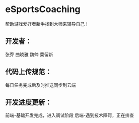 # eSportsCoaching

帮助游戏爱好者新手找到大师来辅导自己！

## 开发者：
张乔
曲晓雅
魏帅
冀留新

## 代码上传规范：
每日任务完成后及时推送同步到云端

## 开发进度更新：
前端-基础开发完成，进入调试阶段
后端-遇到技术障碍，正在排查
